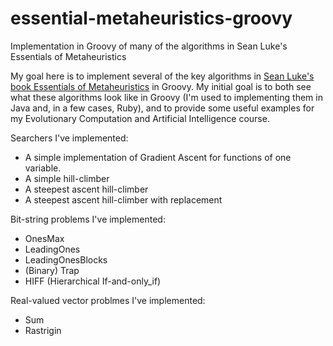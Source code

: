 essential-metaheuristics-groovy
===============================

Implementation in Groovy of many of the algorithms in Sean Luke's Essentials of Metaheuristics

My goal here is to implement several of the key algorithms in 
[Sean Luke's book Essentials of Metaheuristics]([http://www.lulu.com/shop/sean-luke/essentials-of-metaheuristics/paperback/product-15028803.html "Link to the book on Lulu.com") 
in Groovy. My initial goal is to both see what these algorithms look like in Groovy (I'm used to implementing them
in Java and, in a few cases, Ruby), and to provide some useful examples for my Evolutionary Computation and Artificial
Intelligence course.

Searchers I've implemented:
   * A simple implementation of Gradient Ascent for functions of one variable.
   * A simple hill-climber
   * A steepest ascent hill-climber
   * A steepest ascent hill-climber with replacement

Bit-string problems I've implemented:
   * OnesMax
   * LeadingOnes
   * LeadingOnesBlocks
   * (Binary) Trap
   * HIFF (Hierarchical If-and-only_if)

Real-valued vector problmes I've implemented:
   * Sum
   * Rastrigin
